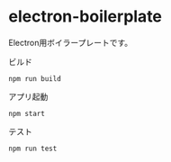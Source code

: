 # electron-boilerplate

Electron用ボイラープレートです。

ビルド
```
npm run build
```

アプリ起動
```
npm start
```

テスト
```
npm run test
```
